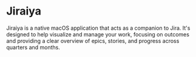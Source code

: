 # Jiraiya

Jiraiya is a native macOS application that acts as a companion to Jira. It's designed to help visualize and manage your work, focusing on outcomes and providing a clear overview of epics, stories, and progress across quarters and months.
